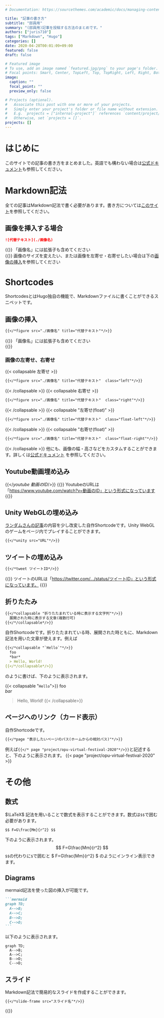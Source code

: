 ```yaml
---
# Documentation: https://sourcethemes.com/academic/docs/managing-content/

title: "記事の書き方"
subtitle: "部員用"
summary: "(部員用)記事を投稿する方法のまとめです。"
authors: ["juris710"]
tags: ["Markdown", "Hugo"]
categories: []
date: 2020-04-28T00:01:09+09:00
featured: false
draft: false

# Featured image
# To use, add an image named `featured.jpg/png` to your page's folder.
# Focal points: Smart, Center, TopLeft, Top, TopRight, Left, Right, BottomLeft, Bottom, BottomRight.
image:
  caption: ""
  focal_point: ""
  preview_only: false

# Projects (optional).
#   Associate this post with one or more of your projects.
#   Simply enter your project's folder or file name without extension.
#   E.g. `projects = ["internal-project"]` references `content/project/deep-learning/index.md`.
#   Otherwise, set `projects = []`.
projects: []
---
```

# はじめに  

このサイトでの記事の書き方をまとめました。英語でも構わない場合は[公式ドキュメント](https://sourcethemes.com/academic/docs/writing-markdown-latex/)も参照してください。

# Markdown記法  

全ての記事はMarkdown記法で書く必要があります。書き方については[このサイト](https://qiita.com/kamorits/items/6f342da395ad57468ae3)を参照してください。

## 画像を挿入する場合  

```md
![代替テキスト](./画像名)
```

{{<alert note>}}
「画像名」には拡張子も含めてください  
{{</alert>}}
画像のサイズを変えたい、または画像を左寄せ・右寄せしたい場合は下の[画像の挿入](#画像の挿入)を参照してください

# Shortcodes  

ShortcodesとはHugo独自の機能で、Markdownファイルに書くことができるスニペットです。  

## 画像の挿入  

```md
{{</*figure src="./画像名" title="代替テキスト"*/>}}
```

{{<alert note>}}
「画像名」には拡張子も含めてください  
{{</alert>}}

### 画像の左寄せ、右寄せ  

{{< collapsable 左寄せ >}}

```md
{{</*figure src="./画像名" title="代替テキスト"  class="left"*/>}}
```

{{< /collapsable >}}
{{< collapsable 右寄せ >}}

```md
{{</*figure src="./画像名" title="代替テキスト"  class="right"*/>}}
```

{{< /collapsable >}}
{{< collapsable "左寄せ(float)" >}}

```md
{{</*figure src="./画像名" title="代替テキスト"  class="float-left"*/>}}
```

{{< /collapsable >}}
{{< collapsable "右寄せ(float)" >}}

```md
{{</*figure src="./画像名" title="代替テキスト"  class="float-right"*/>}}
```

{{< /collapsable >}}
他にも、画像の幅・高さなどをカスタムすることができます。詳しくは[公式ドキュメント](https://gohugo.io/content-management/shortcodes/#figure)  を参照してください。

## Youtube動画埋め込み  

{{</*youtube 動画のID*/>}}
{{<alert note >}}
YoutubeのURLは「https://www.youtube.com/watch?v=動画のID」という形式になっています
{{</alert>}}

## Unity WebGLの埋め込み  

[ランダムさんの記事](https://ch-random.net/post/93/)の内容を少し改変した自作Shortcodeです。Unity WebGLのゲームをページ内でプレイすることができます。

```md
{{</*unity src="URL"*/>}}
```

## ツイートの埋め込み  

```md
{{</*tweet ツイートID*/>}}
```

{{<alert note >}}
  ツイートのURLは「https://twitter.com/.../status/ツイートID」という形式になっています。
{{</alert>}}  

## 折りたたみ  

```md
{{</*collapsable "折りたたまれている時に表示する文字列"*/>}}
  展開された時に表示する文章(複数行可)
{{</*/collapsable*/>}}
```

自作Shortcodeです。折りたたまれている時、展開された時ともに、Markdown記法を用いた文章が使えます。例えば

```md
{{</*collapsable "`Hello`"*/>}}
  foo
  *bar*
  > Hello, World!
{{</*/collapsable*/>}}
```

のように書けば、下のように表示されます。

{{< collapsable "`Hello`">}}
  foo  
  *bar*
  > Hello, World!
{{< /collapsable>}}

## ページへのリンク（カード表示）  

自作Shortcodeです。

```md
{{</*page "表示したいページのパス(ホームからの相対パス)"*/>}}
```

例えば`{{</* page "project/opu-virtual-festival-2020"*/>}}`と記述すると、下のように表示されます。
{{< page "project/opu-virtual-festival-2020" >}}

# その他  

## 数式  

$\LaTeX$ 記法を用いることで数式を表示することができます。数式は`$$`で囲む必要があります。

```md
$$ F=G\frac{Mm}{r^2} $$
```

下のように表示されます。
$$ F=G\frac{Mm}{r^2} $$
`$$`の代わりに`$`で囲むと $ F=G\frac{Mm}{r^2} $ のようにインライン表示できます。

## Diagrams  

mermaid記法を使った図の挿入が可能です。

``````md
```mermaid
graph TD;
  A-->B;
  A-->C;
  B-->D;
  C-->D;
```
``````

以下のように表示されます。

```mermaid
graph TD;
  A-->B;
  A-->C;
  B-->D;
  C-->D;
```

## スライド  

Markdown記法で簡易的なスライドを作成することができます。

```md
{{</*slide-frame src="スライド名"*/>}}
```

{{<slide-frame src="test">}}
